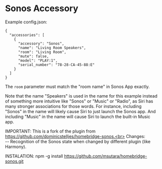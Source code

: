 
# Sonos Accessory
Example config.json:

    {
      "accessories": [
        {
          "accessory": "Sonos",
          "name": "Living Room Speakers",
          "room": "Living Room",
          "mute": false,
          "model": "PLAY:1",
          "serial_number": "78-28-CA-45-88:E"
        }
      ]
    }

The `room` parameter must match the "room name" in Sonos App exactly.

Note that the name "Speakers" is used in the name for this example instead of something more intuitive like "Sonos" or "Music" or "Radio", as Siri has many stronger associations for those words. For instance, including "Sonos" in the name will likely cause Siri to just launch the Sonos app. And including "Music" in the name will cause Siri to launch the built-in Music app.

IMPORTANT: This is a fork of the plugin from https://github.com/dominicstelljes/homebridge-sonos.<br> 
Changes:<br>
-- Recognition of the Sonos state when changed by different plugin (like Harmony).

INSTALATION: 
npm -g install https://github.com/msutara/homebridge-sonos.git